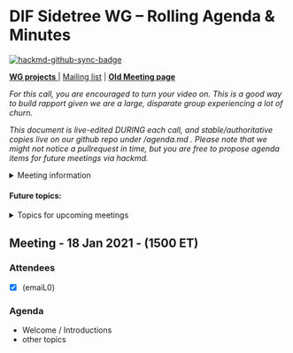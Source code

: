 # DIF Sidetree WG – Rolling Agenda & Minutes

[![hackmd-github-sync-badge](https://hackmd.io/dK5_9GRMTI287_qeltUqMw/badge)](https://hackmd.io/dK5_9GRMTI287_qeltUqMw)





[**WG projects** ](https://github.com/decentralized-identity?q=wg-sidetree&type=&language=) | [Mailing list](https://lists.identity.foundation/g/sidetree-wg) | [**Old Meeting page**](https://docs.google.com/document/d/12l4wNkgkDn0tXxTPKB502gRXHa1hd7m0_KyebfRqMAo/edit)

_For this call, you are encouraged to turn your video on. This is a good way to build rapport given we are a large, disparate group experiencing a lot of churn._

_This document is live-edited DURING each call, and stable/authoritative copies live on our github repo under /agenda.md . 
Please note that we might not notice a pullrequest in time, but you are free to propose agenda items for future meetings via hackmd._

<details>
<summary> Meeting information </summary>

* Before your contribute - [**join DIF**](https://identity.foundation/join) and [sign the WG charter](https://bit.ly/DIF-WG-select1) (both are required!) 
* Time: Every Tuesday, 16:00-17:00 ET
* [Calendar entry](https://calendar.google.com/event?action=TEMPLATE&tmeid=NGF0bTVpcDFvdXZjcm12M21rNjhsMjY0bHJfMjAyMTAxMjZUMjEwMDAwWiBkZWNlbnRyYWxpemVkLmlkZW50aXR5QG0&tmsrc=decentralized.identity%40gmail.com&scp=ALL)
* [Zoom room](https://us02web.zoom.us/j/82793077031?pwd=NG5qUVhpckp3TmRMTE1EeU1aQkxsZz09), Meeting ID: 827 9307 7031, Password: 201104
</details>

 

#### Future topics: 

<details>
<summary> Topics for upcoming meetings</summary>

* 



</details>

## Meeting - 18 Jan 2021 - (1500 ET)
 
### Attendees
- [x] (emaiL0)


### Agenda

- Welcome / Introductions
- other topics

